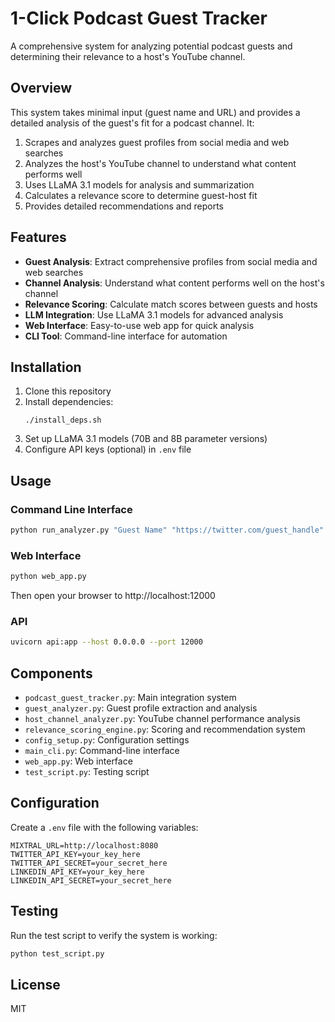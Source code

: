 # 1-Click Podcast Guest Tracker

A comprehensive system for analyzing potential podcast guests and determining their relevance to a host's YouTube channel.

## Overview

This system takes minimal input (guest name and URL) and provides a detailed analysis of the guest's fit for a podcast channel. It:

1. Scrapes and analyzes guest profiles from social media and web searches
2. Analyzes the host's YouTube channel to understand what content performs well
3. Uses LLaMA 3.1 models for analysis and summarization
4. Calculates a relevance score to determine guest-host fit
5. Provides detailed recommendations and reports

## Features

- **Guest Analysis**: Extract comprehensive profiles from social media and web searches
- **Channel Analysis**: Understand what content performs well on the host's channel
- **Relevance Scoring**: Calculate match scores between guests and hosts
- **LLM Integration**: Use LLaMA 3.1 models for advanced analysis
- **Web Interface**: Easy-to-use web app for quick analysis
- **CLI Tool**: Command-line interface for automation

## Installation

1. Clone this repository
2. Install dependencies:
   ```
   ./install_deps.sh
   ```
3. Set up LLaMA 3.1 models (70B and 8B parameter versions)
4. Configure API keys (optional) in `.env` file

## Usage

### Command Line Interface

```bash
python run_analyzer.py "Guest Name" "https://twitter.com/guest_handle" "https://youtube.com/@host_channel"
```

### Web Interface

```bash
python web_app.py
```

Then open your browser to http://localhost:12000

### API

```bash
uvicorn api:app --host 0.0.0.0 --port 12000
```

## Components

- `podcast_guest_tracker.py`: Main integration system
- `guest_analyzer.py`: Guest profile extraction and analysis
- `host_channel_analyzer.py`: YouTube channel performance analysis
- `relevance_scoring_engine.py`: Scoring and recommendation system
- `config_setup.py`: Configuration settings
- `main_cli.py`: Command-line interface
- `web_app.py`: Web interface
- `test_script.py`: Testing script

## Configuration

Create a `.env` file with the following variables:

```
MIXTRAL_URL=http://localhost:8080
TWITTER_API_KEY=your_key_here
TWITTER_API_SECRET=your_secret_here
LINKEDIN_API_KEY=your_key_here
LINKEDIN_API_SECRET=your_secret_here
```

## Testing

Run the test script to verify the system is working:

```bash
python test_script.py
```

## License

MIT
